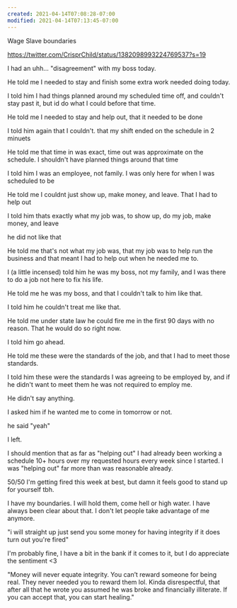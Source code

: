 ```yaml
---
created: 2021-04-14T07:08:28-07:00
modified: 2021-04-14T07:13:45-07:00
---
```


Wage Slave boundaries

https://twitter.com/CrisprChild/status/1382098993224769537?s=19


I had an uhh... "disagreement" with my boss today.

He told me I needed to stay and finish some extra work needed doing today.

I told him I had things planned around my scheduled time off, and couldn't stay past it, but id do what I could before that time.

He told me I needed to stay and help out, that it needed to be done

I told him again that I couldn't. that my shift ended on the schedule in 2 minuets

He told me that time in was exact, time out was approximate on the schedule. I shouldn't have planned things around that time

I told him I was an employee, not family. I was only here for when I was scheduled to be

He told me I couldnt just show up, make money, and leave. That I had to help out

I told him thats exactly what my job was, to show up, do my job, make money, and leave

he did not like that

He told me that's not what my job was, that my job was to help run the business and that meant I had to help out when he needed me to.

I (a little incensed) told him he was my boss, not my family, and I was there to do a job not here to fix his life.

He told me he was my boss, and that I couldn't talk to him like that.

I told him he couldn't treat me like that.

He told me under state law he could fire me in the first 90 days with no reason. That he would do so right now.

I told him go ahead.

He told me these were the standards of the job, and that I had to meet those standards.

I told him these were the standards I was agreeing to be employed by, and if he didn't want to meet them he was not required to employ me.

He didn't say anything.

I asked him if he wanted me to come in tomorrow or not.

he said "yeah"

I left.

I should mention that as far as "helping out" I had already been working a schedule 10+ hours over my requested hours every week since I started. I was "helping out" far more than was reasonable already.

50/50 I'm getting fired this week at best, but damn it feels good to stand up for yourself tbh.

I have my boundaries. I will hold them, come hell or high water. I have always been clear about that. I don't let people take advantage of me anymore.

"i will straight up just send you some money for having integrity if it does turn out you're fired"

I'm probably fine, I have a bit in the bank if it comes to it, but I do appreciate the sentiment <3

"Money will never equate integrity. You can’t reward someone for being real. They never needed you to reward them lol. Kinda disrespectful, that after all that he wrote you assumed he was broke and financially illiterate. If you can accept that, you can start healing."